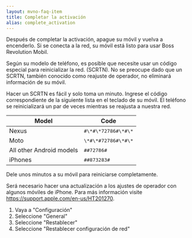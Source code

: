 ```yaml
---
layout: mvno-faq-item
title: Completar la activación
alias: complete_activation
---
```


Después de completar la activación, apague su móvil y vuelva a encenderlo. Si se conecta a la red, su móvil está listo para usar Boss Revolution Mobil.

Según su modelo de teléfono, es posible que necesite usar un código especial para reinicializar la red. (SCRTN). No se preocupe dado que un SCRTN, también conocido como reajuste de operador, no eliminará información de su móvil.

Hacer un SCRTN es fácil y solo toma un minuto. Ingrese el código correspondiente de la siguiente lista en el teclado de su móvil. El teléfono se reinicializará un par de veces mientras se reajusta a nuestra red.

<table>
    <thead>
        <tr>
            <th>Model</th>
            <th>Code</th>
        </tr>
    </thead>
    <tbody>
        <tr>
            <td>Nexus</td>
            <td><kbd>#\*#\*72786#\*#\*</kbd></td>
        </tr>
        <tr>
            <td>Moto</td>
            <td><kbd>\*#\*#72786#\*#\*</kbd></td>
        </tr>
        <tr>
            <td>All other Android models</td>
            <td><kbd>##72786#</kbd></td>
        </tr>
        <tr>
            <td>iPhones</td>
            <td><kbd>##873283#</kbd></td>
        </tr>
    </tbody>
</table>

Dele unos minutos a su móvil para reiniciarse completamente.

Será necesario hacer una actualización a los ajustes de operador con algunos móviles de iPhone. Para más información visite <a href="https://support.apple.com/en-us/HT201270" target="_blank">https://support.apple.com/en-us/HT201270</a>.

1. Vaya a "Configuración"
2. Seleccione "General"
3. Seleccione "Restablecer"
4. Seleccione "Restablecer configuración de red"
